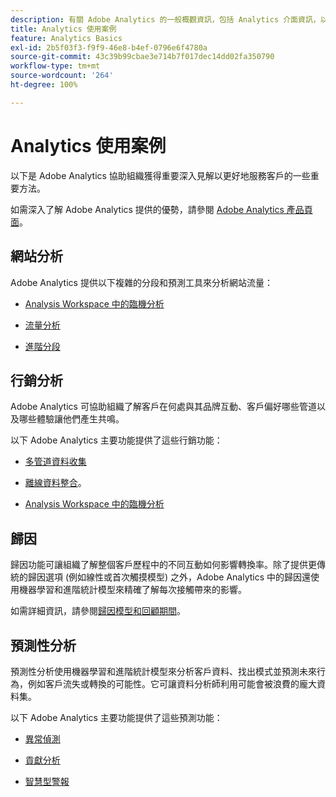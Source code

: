 ```yaml
---
description: 有關 Adobe Analytics 的一般概觀資訊，包括 Analytics 介面資訊，以及管理員、分析師、使用者和開發人員快速入門資訊。
title: Analytics 使用案例
feature: Analytics Basics
exl-id: 2b5f03f3-f9f9-46e8-b4ef-0796e6f4780a
source-git-commit: 43c39b99cbae3e714b7f017dec14dd02fa350790
workflow-type: tm+mt
source-wordcount: '264'
ht-degree: 100%

---
```


# Analytics 使用案例

以下是 Adobe Analytics 協助組織獲得重要深入見解以更好地服務客戶的一些重要方法。

如需深入了解 Adobe Analytics 提供的優勢，請參閱 [Adobe Analytics 產品頁面](https://business.adobe.com/products/analytics/adobe-analytics.html)。

## 網站分析

Adobe Analytics 提供以下複雜的分段和預測工具來分析網站流量：

* [Analysis Workspace 中的臨機分析](/help/analyze/analysis-workspace/home.md)

* [流量分析](/help/analyze/analysis-workspace/visualizations/c-flow/flow.md)

* [進階分段](https://experienceleague.adobe.com/docs/analytics/components/segmentation/seg-home.html)


## 行銷分析

Adobe Analytics 可協助組織了解客戶在何處與其品牌互動、客戶偏好哪些管道以及哪些體驗讓他們產生共鳴。

以下 Adobe Analytics 主要功能提供了這些行銷功能：

* [多管道資料收集](https://experienceleague.adobe.com/docs/analytics/analyze/reports-analytics/reporting-interface/overview-data-collection.html?lang=zh-Hant)

* [離線資料整合](https://experienceleague.adobe.com/docs/analytics/import/data-sources/overview.html)。

* [Analysis Workspace 中的臨機分析](/help/analyze/analysis-workspace/home.md)

## 歸因

歸因功能可讓組織了解整個客戶歷程中的不同互動如何影響轉換率。除了提供更傳統的歸因選項 (例如線性或首次觸摸模型) 之外，Adobe Analytics 中的歸因還使用機器學習和進階統計模型來精確了解每次接觸帶來的影響。

如需詳細資訊，請參閱[歸因模型和回顧期間](/help/analyze/analysis-workspace/attribution/models.md)。

## 預測性分析

預測性分析使用機器學習和進階統計模型來分析客戶資料、找出模式並預測未來行為，例如客戶流失或轉換的可能性。它可讓資料分析師利用可能會被浪費的龐大資料集。

以下 Adobe Analytics 主要功能提供了這些預測功能：

* [異常偵測](#anomaly-detection)

* [貢獻分析](#contribution-analysis)

* [智慧型警報](#intelligent-alerts)
